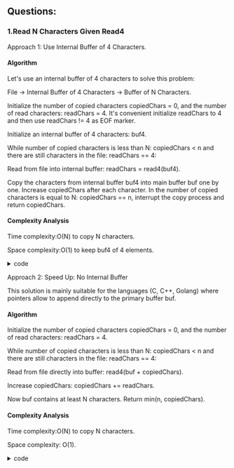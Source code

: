 ## Questions:

### 1.Read N Characters Given Read4

Approach 1: Use Internal Buffer of 4 Characters.

#### Algorithm

Let's use an internal buffer of 4 characters to solve this problem:

File -> Internal Buffer of 4 Characters -> Buffer of N Characters.

Initialize the number of copied characters copiedChars = 0, and the number of read characters: readChars = 4. It's convenient initialize readChars to 4 and then use readChars != 4 as EOF marker.

Initialize an internal buffer of 4 characters: buf4.

While number of copied characters is less than N: copiedChars < n and there are still characters in the file: readChars == 4:

Read from file into internal buffer: readChars = read4(buf4).

Copy the characters from internal buffer buf4 into main buffer buf one by one. Increase copiedChars after each character. In the number of copied characters is equal to N: copiedChars == n, interrupt the copy process and return copiedChars.

#### Complexity Analysis

Time complexity:O(N) to copy N characters.

Space complexity:O(1) to keep buf4 of 4 elements.

<details>
  <summary>code</summary>
  
  ```
class Solution {
public:
    int read(char *buf, int n) {
        int copiedChars = 0, readChars = 4;
        char buf4[4];
        
        while (copiedChars < n && readChars == 4) {
            readChars = read4(buf4);
            
            for (int i = 0; i < readChars; ++i) {
                if (copiedChars == n)
                    return copiedChars;
                buf[copiedChars] = buf4[i];
                ++copiedChars;    
            }    
        }
        return copiedChars;
    }
};
  
  ```
  </details>

Approach 2: Speed Up: No Internal Buffer

This solution is mainly suitable for the languages (C, C++, Golang) where pointers allow to append directly to the primary buffer buf.

#### Algorithm

Initialize the number of copied characters copiedChars = 0, and the number of read characters: readChars = 4.

While number of copied characters is less than N: copiedChars < n and there are still characters in the file: readChars == 4:

Read from file directly into buffer: read4(buf + copiedChars).

Increase copiedChars: copiedChars += readChars.

Now buf contains at least N characters. Return min(n, copiedChars).

#### Complexity Analysis

Time complexity:O(N) to copy N characters.

Space complexity: O(1).

<details>
  <summary>code</summary>
  
  ```
  class Solution {
public:
    int read(char *buf, int n) {
        int copiedChars = 0, readChars = 4;
        
        while (copiedChars < n && readChars == 4) {
            readChars = read4(buf + copiedChars);
            copiedChars += readChars;
        }
        return min(n, copiedChars);
    }
};
                              
 ```
 </details>
  


